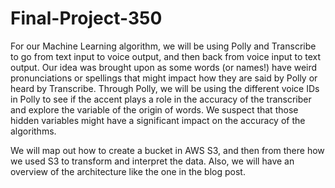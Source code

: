 # Final-Project-350

For our Machine Learning algorithm, we will be using Polly and Transcribe to go from text input to voice output, and then back from voice input to text output. 
Our idea was brought upon as some words (or names!) have weird pronunciations or spellings that might impact how they are said by Polly or heard by Transcribe. 
Through Polly, we will be using the different voice IDs in Polly to see if the accent plays a role in the accuracy of the transcriber and explore the variable of the origin of words. 
We suspect that those hidden variables might have a significant impact on the accuracy of the algorithms. 

We will map out how to create a bucket in AWS S3, and then from there how we used S3 to transform and interpret the data. Also, we will have an overview of the architecture like the one in the blog post.
